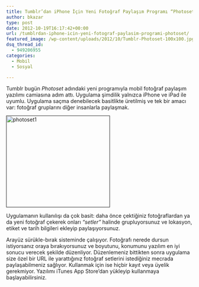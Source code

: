 ```yaml
---
title: Tumblr’dan iPhone İçin Yeni Fotoğraf Paylaşım Programı “Photoset”
author: bkazar
type: post
date: 2012-10-19T16:17:42+00:00
url: /tumblrdan-iphone-icin-yeni-fotograf-paylasim-programi-photoset/
featured_image: /wp-content/uploads/2012/10/Tumblr-Photoset-100x100.jpg
dsq_thread_id:
  - 949206955
categories:
  - Mobil
  - Sosyal

---
```

Tumblr bugün _Photoset_ adındaki yeni programıyla mobil fotoğraf paylaşım yazılımı camiasına adım attı. Uygulama şimdilik yalnızca iPhone ve iPad ile uyumlu. Uygulama saçma denebilecek basitlikte üretilmiş ve tek bir amacı var: fotoğraf gruplarını diğer insanlarla paylaşmak.

[<img class=" wp-image-8658 alignleft" title="photoset1" src="https://www.murekkep.org/wp-content/uploads/2012/10/photoset1-400x355.jpg" alt="photoset1" width="280" height="248" srcset="https://www.murekkep.org/wp-content/uploads/2012/10/photoset1-400x355.jpg 400w, https://www.murekkep.org/wp-content/uploads/2012/10/photoset1-50x44.jpg 50w, https://www.murekkep.org/wp-content/uploads/2012/10/photoset1-140x125.jpg 140w, https://www.murekkep.org/wp-content/uploads/2012/10/photoset1.jpg 540w" sizes="(max-width: 280px) 100vw, 280px" />]()

Uygulamanın kullanılışı da çok basit: daha önce çektiğiniz fotoğraflardan ya da yeni fotoğraf çekerek onları _“setler”_ halinde grupluyorsunuz ve lokasyon, etiket ve tarih bilgileri ekleyip paylaşıyorsunuz.

Arayüz sürükle-bırak sisteminde çalışıyor. Fotoğrafı nerede dursun istiyorsanız oraya bırakıyorsunuz ve boyutunu, konumunu yazılım en iyi sonucu verecek şekilde düzenliyor. Düzenlemeniz bittikten sonra uygulama size özel bir URL ile yarattığınız fotoğraf setlerini istediğiniz mecrada paylaşabilmeniz sağlıyor. Kullanmak için ise hiçbir kayıt veya üyelik gerekmiyor. Yazılımı iTunes App Store’dan yükleyip kullanmaya başlayabilirsiniz.

&nbsp;

&nbsp;

&nbsp;

&nbsp;